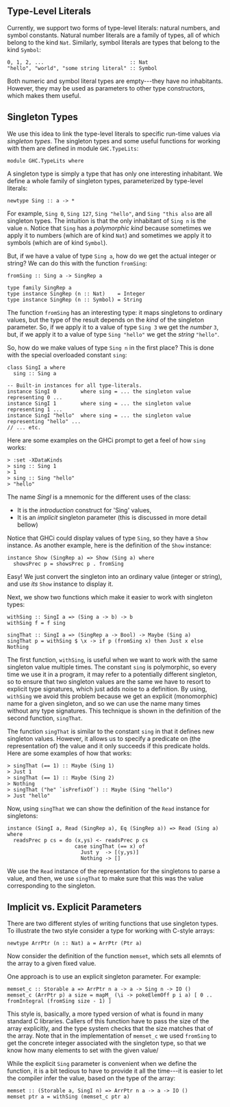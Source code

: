 ## Type-Level Literals



Currently, we support two forms of type-level literals: natural numbers, and symbol constants.
Natural number literals are a family of types, all of which belong to the kind `Nat`.  Similarly,
symbol literals are types that belong to the kind `Symbol`:


```wiki
0, 1, 2, ...                            :: Nat
"hello", "world", "some string literal" :: Symbol
```


Both numeric and symbol literal types are empty---they have no inhabitants.  However, they may be
used as parameters to other type constructors, which makes them useful.


## Singleton Types



We use this idea to link the type-level literals to specific run-time values via *singleton types*.
The singleton types and some useful functions for working with them are defined in module `GHC.TypeLits`:


```wiki
module GHC.TypeLits where
```


A singleton type is simply a type that has only one interesting inhabitant.  We define a whole family
of singleton types, parameterized by type-level literals:


```wiki
newtype Sing :: a -> *
```


For example, `Sing 0`, `Sing 127`, `Sing "hello"`, and `Sing "this also` are all
singleton types.  The intuition is that the only inhabitant of `Sing n` is the value `n`.  Notice
that `Sing` has a *polymorphic kind* because sometimes we apply it to numbers (which are of
kind `Nat`) and sometimes we apply it to symbols (which are of kind `Symbol`).



But, if we have a value of type `Sing a`, how do we get the actual integer or string?
We can do this with the function `fromSing`:


```wiki
fromSing :: Sing a -> SingRep a

type family SingRep a
type instance SingRep (n :: Nat)    = Integer
type instance SingRep (n :: Symbol) = String
```


The function `fromSing` has an interesting type: it maps singletons to ordinary values,
but the type of the result depends on the *kind* of the singleton parameter.
So, if we apply it to a value of type `Sing 3` we get the *number* `3`, but,
if we apply it to a value of type `Sing "hello"` we get the *string* `"hello"`.



So, how do we make values of type `Sing n` in the first place?  This is done with
the special overloaded constant `sing`:


```wiki
class SingI a where
  sing :: Sing a

-- Built-in instances for all type-literals.
instance SingI 0        where sing = ... the singleton value representing 0 ...
instance SingI 1        where sing = ... the singleton value representing 1 ...
instance SingI "hello"  where sing = ... the singleton value representing "hello" ...
// ... etc.
```


Here are some examples on the GHCi prompt to get a feel of how `sing` works:


```wiki
> :set -XDataKinds
> sing :: Sing 1
> 1
> sing :: Sing "hello"
> "hello"
```


The name *SingI* is a mnemonic for the different uses of the class:


- It is the *introduction* construct for 'Sing' values,
- It is an *implicit* singleton parameter (this is discussed in more detail bellow)


Notice that GHCi could display values of type `Sing`, so they have a `Show` instance.  As another example, here
is the definition of the `Show` instance:


```wiki
instance Show (SingRep a) => Show (Sing a) where
  showsPrec p = showsPrec p . fromSing
```


Easy! We just convert the singleton into an ordinary value (integer or string), and use *its* `Show` instance to display it.



Next, we show two functions which make it easier to work with singleton types:


```wiki
withSing :: SingI a => (Sing a -> b) -> b
withSing f = f sing

singThat :: SingI a => (SingRep a -> Bool) -> Maybe (Sing a)
singThat p = withSing $ \x -> if p (fromSing x) then Just x else Nothing
```


The first function, `withSing`, is useful when we want to work with the same singleton value multiple times.
The constant `sing` is polymorphic, so every time we use it in a program, it may refer to a potentially
different singleton, so to ensure that two singleton values are the same we have to resort to
explicit type signatures, which just adds noise to a definition.  By using, `withSing` we avoid this problem
because we get an explicit (monomorphic) name for a given singleton, and so we can use the name many times
without any type signatures.  This technique is shown in the definition of the second function, `singThat`.



The function `singThat` is similar to the constant `sing` in that it defines new singleton values. However,
it allows us to specify a predicate on (the representation of) the value and it only succeeds if this predicate
holds.  Here are some examples of how that works:


```wiki
> singThat (== 1) :: Maybe (Sing 1)
> Just 1
> singThat (== 1) :: Maybe (Sing 2)
> Nothing
> singThat ("he" `isPrefixOf`) :: Maybe (Sing "hello")
> Just "hello"
```


Now, using `singThat` we can show the definition of the `Read` instance for singletons:


```wiki
instance (SingI a, Read (SingRep a), Eq (SingRep a)) => Read (Sing a) where
  readsPrec p cs = do (x,ys) <- readsPrec p cs
                      case singThat (== x) of
                        Just y  -> [(y,ys)]
                        Nothing -> []
```


We use the `Read` instance of the representation for the singletons to parse a value,
and then, we use `singThat` to make sure that this was the value corresponding to
the singleton.


## Implicit vs. Explicit Parameters



There are two different styles of writing functions that use singleton types.
To illustrate the two style consider a type for working with C-style arrays:


```wiki
newtype ArrPtr (n :: Nat) a = ArrPtr (Ptr a)
```


Now consider the definition of the function `memset`, which sets all elemnts
of the array to a given fixed value.



One approach is to use an explicit singleton parameter.  For example:


```wiki
memset_c :: Storable a => ArrPtr n a -> a -> Sing n -> IO ()
memset_c (ArrPtr p) a size = mapM_ (\i -> pokeElemOff p i a) [ 0 .. fromIntegral (fromSing size - 1) ]
```


This style is, basically, a more typed version of what is found in many standard C libraries.
Callers of this function have to pass the size of the array explicitly, and the type system checks that the
size matches that of the array.  Note that in the implementation of `memset_c` we used `fromSing`
to get the concrete integer associated with the singleton type, so that we know how many elements
to set with the given value/



While the explicit `Sing` parameter is convenient when we define the function, it is a bit
tedious to have to provide it all the time---it is easier to let the compiler infer the value,
based on the type of the array:


```wiki
memset :: (Storable a, SingI n) => ArrPtr n a -> a -> IO ()
memset ptr a = withSing (memset_c ptr a)
```